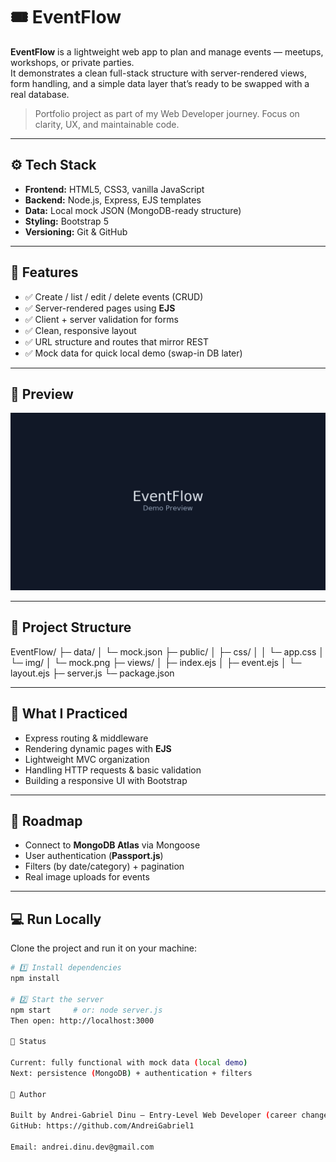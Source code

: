 # 🎟️ EventFlow

**EventFlow** is a lightweight web app to plan and manage events — meetups, workshops, or private parties.  
It demonstrates a clean full-stack structure with server-rendered views, form handling, and a simple data layer that’s ready to be swapped with a real database.

> Portfolio project as part of my Web Developer journey. Focus on clarity, UX, and maintainable code.

---

## ⚙️ Tech Stack

- **Frontend:** HTML5, CSS3, vanilla JavaScript  
- **Backend:** Node.js, Express, EJS templates  
- **Data:** Local mock JSON (MongoDB-ready structure)  
- **Styling:** Bootstrap 5  
- **Versioning:** Git & GitHub  

---

## 🚀 Features

- ✅ Create / list / edit / delete events (CRUD)  
- ✅ Server-rendered pages using **EJS**  
- ✅ Client + server validation for forms  
- ✅ Clean, responsive layout  
- ✅ URL structure and routes that mirror REST  
- ✅ Mock data for quick local demo (swap-in DB later)  

---

## 📸 Preview

![Preview](public/img/mock.png)

---

## 🧩 Project Structure
EventFlow/
├─ data/
│ └─ mock.json
├─ public/
│ ├─ css/
│ │ └─ app.css
│ └─ img/
│ └─ mock.png
├─ views/
│ ├─ index.ejs
│ ├─ event.ejs
│ └─ layout.ejs
├─ server.js
└─ package.json

---

## 🧠 What I Practiced

- Express routing & middleware  
- Rendering dynamic pages with **EJS**  
- Lightweight MVC organization  
- Handling HTTP requests & basic validation  
- Building a responsive UI with Bootstrap  

---

## 🔮 Roadmap

- Connect to **MongoDB Atlas** via Mongoose  
- User authentication (**Passport.js**)  
- Filters (by date/category) + pagination  
- Real image uploads for events  

---

## 💻 Run Locally

Clone the project and run it on your machine:

```bash
# 1️⃣ Install dependencies
npm install

# 2️⃣ Start the server
npm start     # or: node server.js
Then open: http://localhost:3000

📌 Status

Current: fully functional with mock data (local demo)
Next: persistence (MongoDB) + authentication + filters

👤 Author

Built by Andrei-Gabriel Dinu — Entry-Level Web Developer (career change)
GitHub: https://github.com/AndreiGabriel1

Email: andrei.dinu.dev@gmail.com